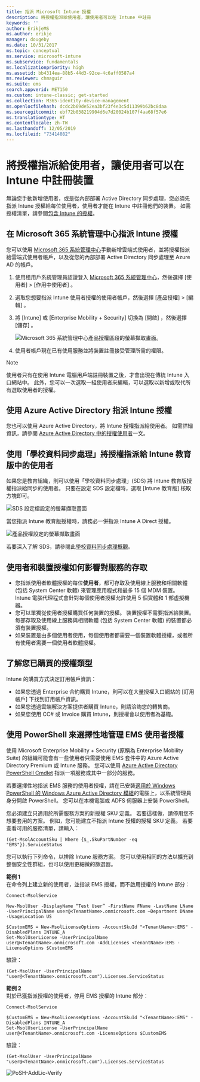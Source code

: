 ```yaml
---
title: 指派 Microsoft Intune 授權
description: 將授權指派給使用者，讓使用者可以在 Intune 中註冊
keywords: ''
author: ErikjeMS
ms.author: erikje
manager: dougeby
ms.date: 10/31/2017
ms.topic: conceptual
ms.service: microsoft-intune
ms.subservice: fundamentals
ms.localizationpriority: high
ms.assetid: bb4314ea-88b5-44d3-92ce-4c6aff0587a4
ms.reviewer: chmaguir
ms.suite: ems
search.appverid: MET150
ms.custom: intune-classic; get-started
ms.collection: M365-identity-device-management
ms.openlocfilehash: dcdc2b69de52ea3bf23f4e3c5d11399b62bc8daa
ms.sourcegitcommit: ebf72b038219904d6e7d20024b107f4aa68f57e6
ms.translationtype: HT
ms.contentlocale: zh-TW
ms.lasthandoff: 12/05/2019
ms.locfileid: "73414082"
---
```

# <a name="assign-licenses-to-users-so-they-can-enroll-devices-in-intune"></a>將授權指派給使用者，讓使用者可以在 Intune 中註冊裝置

無論您手動新增使用者，或是從內部部署 Active Directory 同步處理，您必須先指派 Intune 授權給每位使用者，使用者才能在 Intune 中註冊他們的裝置。 如需授權清單，請參閱[包含 Intune 的授權](../licenses.md)。

## <a name="assign-an-intune-license-in-the-microsoft-365-admin-center"></a>在 Microsoft 365 系統管理中心指派 Intune 授權

您可以使用 [Microsoft 365 系統管理中心](https://go.microsoft.com/fwlink/p/?LinkId=698854)手動新增雲端式使用者，並將授權指派給雲端式使用者帳戶，以及從您的內部部署 Active Directory 同步處理至 Azure AD 的帳戶。

1. 使用租用戶系統管理員認證登入 [Microsoft 365 系統管理中心](https://go.microsoft.com/fwlink/p/?LinkId=698854)，然後選擇 [使用者]   > [作用中使用者]  。

2. 選取您想要指派 Intune 使用者授權的使用者帳戶，然後選擇 [產品授權]   >  [編輯]  。

3. 將 [Intune]  或 [Enterprise Mobility + Security]  切換為 [開啟]  ，然後選擇 [儲存]  。

   ![Microsoft 365 系統管理中心產品授權區段的螢幕擷取畫面。](./media/licenses-assign/office-assign-license.png)

4. 使用者帳戶現在已有使用服務並將裝置註冊接受管理所需的權限。

> [!NOTE]
> 使用者只有在使用 Intune 電腦用戶端註冊裝置之後，才會出現在傳統 Intune 入口網站中。 此外，您可以一次選取一組使用者來編輯，可以選取以新增或取代所有選取使用者的授權。

## <a name="assign-an-intune-license-by-using-azure-active-directory"></a>使用 Azure Active Directory 指派 Intune 授權

您也可以使用 Azure Active Directory，將 Intune 授權指派給使用者。 如需詳細資訊，請參閱 [Azure Active Directory 中的授權使用者](https://docs.microsoft.com/azure/active-directory/active-directory-licensing-group-assignment-azure-portal)一文。 

## <a name="use-school-data-sync-to-assign-licenses-to-users-in-intune-for-education"></a>使用「學校資料同步處理」將授權指派給 Intune 教育版中的使用者

如果您是教育組織，則可以使用「學校資料同步處理」(SDS) 將 Intune 教育版授權指派給同步的使用者。 只要在設定 SDS 設定檔時，選取 [Intune 教育版] 核取方塊即可。  

![SDS 設定檔設定的螢幕擷取畫面](./media/licenses-assign/i4e-sds-profile-setup-setting.png)

當您指派 Intune 教育版授權時，請務必一併指派 Intune A Direct 授權。

![產品授權設定的螢幕擷取畫面](./media/licenses-assign/i4e-set-licenses.png)

若要深入了解 SDS，請參閱此[學校資料同步處理概觀](https://support.office.com/article/Overview-of-School-Data-Sync-and-Classroom-f3d1147b-4ade-4905-8518-508e729f2e91)。

## <a name="how-user-and-device-licenses-affect-access-to-services"></a>使用者和裝置授權如何影響對服務的存取

* 您指派使用者軟體授權的每位**使用者**，都可存取及使用線上服務和相關軟體 (包括 System Center 軟體) 來管理應用程式和最多 15 個 MDM 裝置。 Intune 電腦代理程式會針對每個使用者授權允許使用 5 個實體和 1 部虛擬機器。
* 您可以單獨從使用者授權購買任何裝置的授權。 裝置授權不需要指派給裝置。 每部存取及使用線上服務與相關軟體 (包括 System Center 軟體) 的裝置都必須有裝置授權。
* 如果裝置是由多個使用者使用，每個使用者都需要一個裝置軟體授權，或者所有使用者需要一個使用者軟體授權。

## <a name="understanding-the-type-of-licenses-you-have-purchased"></a>了解您已購買的授權類型

Intune 的購買方式決定訂用帳戶資訊：

- 如果您透過 Enterprise 合約購買 Intune，則可以在大量授權入口網站的 [訂用帳戶]  下找到訂用帳戶資訊。
- 如果您透過雲端解決方案提供者購買 Intune，則請洽詢您的轉售商。
- 如果您使用 CC# 或 Invoice 購買 Intune，則授權會以使用者為基礎。

## <a name="use-powershell-to-selectively-manage-ems-user-licenses"></a>使用 PowerShell 來選擇性地管理 EMS 使用者授權
使用 Microsoft Enterprise Mobility + Security (原稱為 Enterprise Mobility Suite) 的組織可能會有一些使用者只需要使用 EMS 套件中的 Azure Active Directory Premium 或 Intune 服務。 您可以使用 [Azure Active Directory PowerShell Cmdlet](https://msdn.microsoft.com/library/jj151815.aspx) 指派一項服務或其中一部分的服務。

若要選擇性地指派 EMS 服務的使用者授權，請在已安裝[適用於 Windows PowerShell 的 Windows Azure Active Directory 模組](https://msdn.microsoft.com/library/jj151815.aspx#bkmk_installmodule)的電腦上，以系統管理員身分開啟 PowerShell。 您可以在本機電腦或 ADFS 伺服器上安裝 PowerShell。

您必須建立只適用於所需服務方案的新授權 SKU 定義。 若要這樣做，請停用您不想要套用的方案。 例如，您可能建立不指派 Intune 授權的授權 SKU 定義。 若要查看可用的服務清單，請輸入︰

    (Get-MsolAccountSku | Where {$_.SkuPartNumber -eq "EMS"}).ServiceStatus

您可以執行下列命令，以排除 Intune 服務方案。 您可以使用相同的方法以擴充到整個安全性群組，也可以使用更細微的篩選器。

**範例 1**<br>
在命令列上建立新的使用者，並指派 EMS 授權，而不啟用授權的 Intune 部分︰

    Connect-MsolService

    New-MsolUser -DisplayName “Test User” -FirstName FName -LastName LName -UserPrincipalName user@<TenantName>.onmicrosoft.com –Department DName -UsageLocation US

    $CustomEMS = New-MsolLicenseOptions -AccountSkuId "<TenantName>:EMS" -DisabledPlans INTUNE_A
    Set-MsolUserLicense -UserPrincipalName user@<TenantName>.onmicrosoft.com -AddLicenses <TenantName>:EMS -LicenseOptions $CustomEMS

驗證：

    (Get-MsolUser -UserPrincipalName "user@<TenantName>.onmicrosoft.com").Licenses.ServiceStatus

**範例 2**<br>
對於已獲指派授權的使用者，停用 EMS 授權的 Intune 部分︰

    Connect-MsolService

    $CustomEMS = New-MsolLicenseOptions -AccountSkuId "<TenantName>:EMS" -DisabledPlans INTUNE_A
    Set-MsolUserLicense -UserPrincipalName user@<TenantName>.onmicrosoft.com -LicenseOptions $CustomEMS

驗證：

    (Get-MsolUser -UserPrincipalName "user@<TenantName>.onmicrosoft.com").Licenses.ServiceStatus

![PoSH-AddLic-Verify](./media/licenses-assign/posh-addlic-verify.png)
